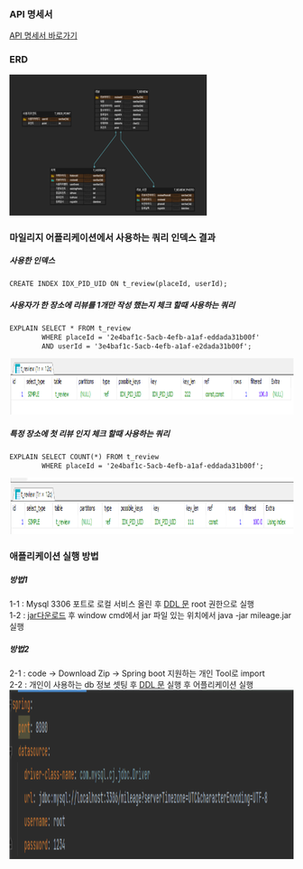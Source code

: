### API 명세서

<a href="https://docs.google.com/spreadsheets/d/1VujvfRe92PRWMG7oExuMF7W5kx3e7d5dfiA6ZG9LdUU/edit?usp=sharing" target="_blank">API 명세서 바로가기</a>


### ERD
<img src="/src/main/resources/static/images/erd.png" width="350" height="250">



### 마일리지 어플리케이션에서 사용하는 쿼리 인덱스 결과

##### 사용한 인덱스
```
CREATE INDEX IDX_PID_UID ON t_review(placeId, userId);
```

##### 사용자가 한 장소에 리뷰를 1개만 작성 했는지 체크 할때 사용하는 쿼리
```
EXPLAIN SELECT * FROM t_review     
        WHERE placeId = '2e4baf1c-5acb-4efb-a1af-eddada31b00f'
        AND userId = '3e4baf1c-5acb-4efb-a1af-e2dada31b00f';
```
 
<img src="/src/main/resources/static/images/idx1.png" width="600" height="100">

##### 특정 장소에 첫 리뷰 인지  체크 할때 사용하는 쿼리
```
EXPLAIN SELECT COUNT(*) FROM t_review
		WHERE placeId = '2e4baf1c-5acb-4efb-a1af-eddada31b00f';
```
<img src="/src/main/resources/static/images/idx2.png" width="600" height="100">

### 애플리케이션 실행 방법
##### 방법1
1-1 : Mysql 3306 포트로 로컬 서비스 올린 후 <a href="/src/main/resources/static/ddl/mileageDDL.sql">DDL 문</a> root 권한으로 실행 <br>
1-2 : <a href="">jar다운로드</a> 후 window cmd에서 jar 파일 있는 위치에서 java -jar mileage.jar 실행

##### 방법2
2-1 : code -> Download Zip -> Spring boot 지원하는 개인 Tool로 import <br>
2-2 : 개인이 사용하는 db 정보 셋팅 후 <a href="/src/main/resources/static/ddl/mileageDDL.sql">DDL 문</a> 실행 후 어플리케이션 실행
<img src="/src/main/resources/static/images/mysql.png" width="600" height="300">